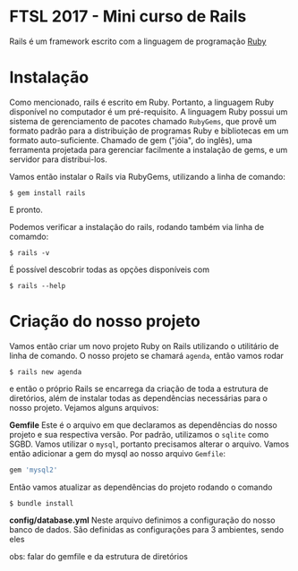 # FTSL 2017 - Mini curso de Rails

Rails é um framework escrito com a linguagem de programação [Ruby](https://www.ruby-lang.org/pt/)

# Instalação

Como mencionado, rails é escrito em Ruby. Portanto, a linguagem Ruby disponível no computador é um pré-requisito. A linguagem Ruby possui um sistema de gerenciamento de pacotes chamado `RubyGems`, que provê um formato padrão para a distribuição de programas Ruby e bibliotecas em um formato auto-suficiente. Chamado de gem ("jóia", do inglês), uma ferramenta projetada para gerenciar facilmente a instalação de gems, e um servidor para distribui-los.

Vamos então instalar o Rails via RubyGems, utilizando a linha de comando:

```
$ gem install rails
```

E pronto.

Podemos verificar a instalação do rails, rodando também via linha de comamdo:

```
$ rails -v
```

É possível descobrir todas as opções disponíveis com

```
$ rails --help
```

# Criação do nosso projeto

Vamos então criar um novo projeto Ruby on Rails utilizando o utilitário de linha de comando. O nosso projeto se chamará `agenda`, então vamos rodar

```
$ rails new agenda
```

e então o próprio Rails se encarrega da criação de toda a estrutura de diretórios, além de instalar todas as dependências necessárias para o nosso projeto. Vejamos alguns arquivos:

**Gemfile**
Este é o arquivo em que declaramos as dependências do nosso projeto e sua respectiva versão. Por padrão, utilizamos o `sqlite` como SGBD. Vamos utilizar o `mysql`, portanto precisamos alterar o arquivo. Vamos então adicionar a gem do mysql ao nosso arquivo `Gemfile`:

```ruby
gem 'mysql2'
```

Então vamos atualizar as dependências do projeto rodando o comando

```
$ bundle install
```

**config/database.yml**
Neste arquivo definimos a configuração do nosso banco de dados. São definidas as configurações para 3 ambientes, sendo eles 

obs: falar do gemfile e da estrutura de diretórios
